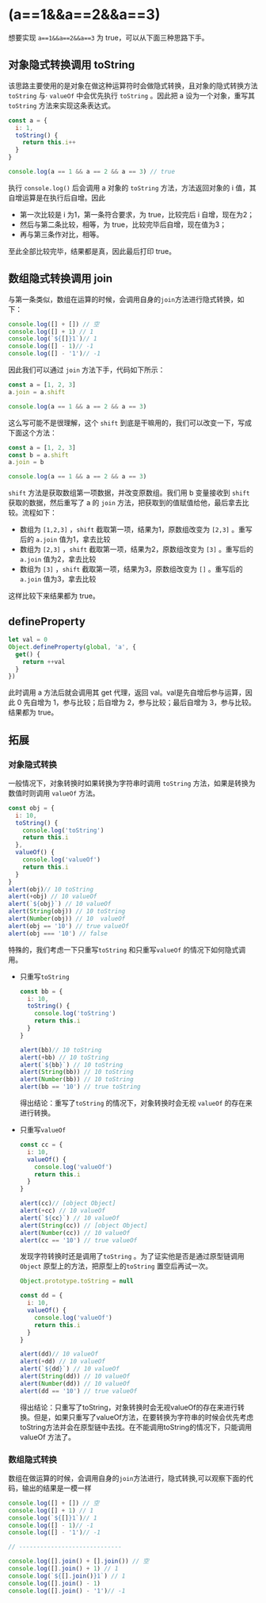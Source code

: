 # (a==1&&a==2&&a==3)

想要实现 `a==1&&a==2&&a==3` 为 true，可以从下面三种思路下手。

## 对象隐式转换调用 toString

该思路主要使用的是对象在做这种运算符时会做隐式转换，且对象的隐式转换方法 `toString` 与· `valueOf` 中会优先执行 `toString` 。因此把 a 设为一个对象，重写其 `toString` 方法来实现这条表达式。

```js
const a = {
  i: 1,
  toString() {
    return this.i++
  }
}

console.log(a == 1 && a == 2 && a == 3) // true
```

执行 `console.log()` 后会调用 a 对象的 `toString` 方法，方法返回对象的 i 值，其自增运算是在执行后自增。因此

- 第一次比较是 i 为1，第一条符合要求，为 true，比较完后 i 自增，现在为2；
- 然后与第二条比较，相等，为 true，比较完毕后自增，现在值为3；
- 再与第三条作对比，相等。

至此全部比较完毕，结果都是真，因此最后打印 true。

## 数组隐式转换调用 join

与第一条类似，数组在运算的时候，会调用自身的`join`方法进行隐式转换，如下：

```js
console.log([] + []) // 空
console.log([] + 1) // 1
console.log(`${[]}1`)// 1
console.log([] - 1)// -1
console.log([] - '1')// -1
```

因此我们可以通过 `join` 方法下手，代码如下所示：

```js
const a = [1, 2, 3]
a.join = a.shift

console.log(a == 1 && a == 2 && a == 3)
```

这么写可能不是很理解，这个 `shift` 到底是干嘛用的，我们可以改变一下，写成下面这个方法：

```js
const a = [1, 2, 3]
const b = a.shift
a.join = b

console.log(a == 1 && a == 2 && a == 3)
```

`shift` 方法是获取数组第一项数据，并改变原数组。我们用 b 变量接收到 `shift` 获取的数据，然后重写了 a 的 `join` 方法，把获取到的值赋值给他，最后拿去比较。流程如下：

- 数组为 `[1,2,3]` ，`shift` 截取第一项，结果为1，原数组改变为 `[2,3]` 。重写后的 `a.join` 值为1，拿去比较
- 数组为 `[2,3]` ，`shift` 截取第一项，结果为2，原数组改变为 `[3]` 。重写后的 `a.join` 值为2，拿去比较
- 数组为 `[3]` ，`shift` 截取第一项，结果为3，原数组改变为 `[]` 。重写后的 `a.join` 值为3，拿去比较

这样比较下来结果都为 true。

## defineProperty

```js
let val = 0
Object.defineProperty(global, 'a', {
  get() {
    return ++val
  }
})
```

此时调用 a 方法后就会调用其 get 代理，返回 val。val是先自增后参与运算，因此 0 先自增为 1，参与比较；后自增为 2，参与比较；最后自增为 3，参与比较。结果都为 true。

## 拓展

### 对象隐式转换

一般情况下，对象转换时如果转换为字符串时调用 `toString` 方法，如果是转换为数值时则调用 `valueOf` 方法。

```js
const obj = {
  i: 10,
  toString() {
    console.log('toString')
    return this.i
  },
  valueOf() {
    console.log('valueOf')
    return this.i
  }
}
alert(obj)// 10 toString
alert(+obj) // 10 valueOf
alert(`${obj}`) // 10 valueOf
alert(String(obj)) // 10 toString
alert(Number(obj)) // 10  valueOf
alert(obj == '10') // true valueOf
alert(obj === '10') // false
```

特殊的，我们考虑一下只重写`toString` 和只重写`valueOf` 的情况下如何隐式调用。

- 只重写`toString` 

  ```js
  const bb = {
    i: 10,
    toString() {
      console.log('toString')
      return this.i
    }
  }
  
  alert(bb)// 10 toString
  alert(+bb) // 10 toString
  alert(`${bb}`) // 10 toString
  alert(String(bb)) // 10 toString
  alert(Number(bb)) // 10 toString
  alert(bb == '10') // true toString
  ```

  得出结论：重写了`toString` 的情况下，对象转换时会无视 `valueOf` 的存在来进行转换。

- 只重写`valueOf` 

  ```js
  const cc = {
    i: 10,
    valueOf() {
      console.log('valueOf')
      return this.i
    }
  }
  
  alert(cc)// [object Object]
  alert(+cc) // 10 valueOf
  alert(`${cc}`) // 10 valueOf
  alert(String(cc)) // [object Object]
  alert(Number(cc)) // 10 valueOf
  alert(cc == '10') // true valueOf
  ```

  发现字符转换时还是调用了`toString` 。为了证实他是否是通过原型链调用 `Object` 原型上的方法，把原型上的`toString` 置空后再试一次。

  ```js
  Object.prototype.toString = null
  
  const dd = {
    i: 10,
    valueOf() {
      console.log('valueOf')
      return this.i
    }
  }
  
  alert(dd)// 10 valueOf
  alert(+dd) // 10 valueOf
  alert(`${dd}`) // 10 valueOf
  alert(String(dd)) // 10 valueOf
  alert(Number(dd)) // 10 valueOf
  alert(dd == '10') // true valueOf
  ```

  得出结论：只重写了toString，对象转换时会无视valueOf的存在来进行转换。但是，如果只重写了valueOf方法，在要转换为字符串的时候会优先考虑toString方法并会在原型链中去找。在不能调用toString的情况下，只能调用valueOf 方法了。

### 数组隐式转换

数组在做运算的时候，会调用自身的`join`方法进行，隐式转换,可以观察下面的代码，输出的结果是一模一样

```js
console.log([] + []) // 空
console.log([] + 1) // 1
console.log(`${[]}1`)// 1
console.log([] - 1)// -1
console.log([] - '1')// -1

// -----------------------------

console.log([].join() + [].join()) // 空
console.log([].join() + 1) // 1
console.log(`${[].join()}1`) // 1
console.log([].join() - 1)
console.log([].join() - '1')// -1
```

